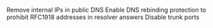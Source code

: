 Remove internal IPs in public DNS
Enable DNS rebinding protection to prohibit RFC1918 addresses in resolver answers
Disable trunk ports
